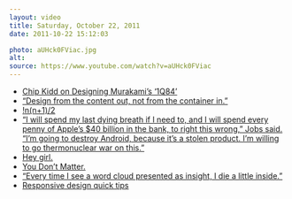 ```yaml
---
layout: video
title: Saturday, October 22, 2011
date: 2011-10-22 15:12:03

photo: aUHck0FViac.jpg
alt:
source: https://www.youtube.com/watch?v=aUHck0FViac
---
```


* [Chip Kidd on Designing Murakami’s ‘1Q84’](http://suvudu.com/2011/10/watch-chip-kidd-on-designing-murakamis-1q84-book-jacket.html)
* [“Design from the content out, not from the container in.”](http://blog.howdesign.com/how-conference/meet-a-how-interactive-speaker-karen-mcgrane/)
* [!](http://betterexplained.com/articles/techniques-for-adding-the-numbers-1-to-100/)[n(n+1)/2](http://betterexplained.com/wp-content/plugins/wp-latexrender/pictures/511cae3c78ef34a0399f18f280881496.gif)
* [“I will spend my last dying breath if I need to, and I will spend every penny of Apple’s $40 billion in the bank, to right this wrong,” Jobs said. “I&#8217;m going to destroy Android, because it&#8217;s a stolen product. I&#8217;m willing to go thermonuclear war on this.”](http://www.macrumors.com/2011/10/20/from-steve-jobs-biography-im-going-to-destroy-android/)
* [Hey girl.](http://feministryangosling.tumblr.com/)
* [You Don’t Matter.](http://bethlehemshoals.tumblr.com/post/11734967709/you-dont-matter)
* [“Every time I see a word cloud presented as insight, I die a little inside.”](http://www.niemanlab.org/2011/10/word-clouds-considered-harmful/)
* [Responsive design quick tips](https://plus.google.com/103751101313992876152/posts/4NC8gjGy517)


